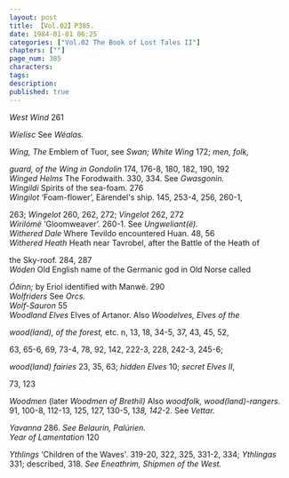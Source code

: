 ```yaml
---
layout: post
title: 【Vol.02】P385.
date: 1984-01-01 06:25
categories: ["Vol.02 The Book of Lost Tales II"]
chapters: [""]
page_num: 385
characters: 
tags: 
description: 
published: true
---
```


<p style="text-indent: 0;">
<I>West Wind    </I>261
</p>

<I>Wíelisc   </I>See <I>Wéalas.</I>

<I>Wing, The     </I>Emblem of Tuor, see <I>Swan; White Wing </I>172; <I>men, folk,</I>

<I>guard, of the Wing in Gondolin </I>174, 176-8, 180, 182, 190, 192<BR><I>Winged Helms     </I>The Forodwaith. 330, 334. See <I>Gwasgonin.<BR>Wingildi    </I>Spirits of the sea-foam. 276<BR><I>Wingilot    </I>‘Foam-flower’,   Eärendel's ship.   145, 253-4, 256,   260-1,

263; <I>Wingelot </I>260, 262, 272; <I>Vingelot </I>262, 272<BR><I>Wirilómë   </I>‘Gloomweaver’. 260-1. See <I>Ungweliant(ë).<BR>Withered Dale    </I>Where Tevildo encountered Huan. 48, 56<BR><I>Withered Heath     </I>Heath near Tavrobel, after the Battle of the Heath of

the Sky-roof. 284, 287<BR><I>Wóden   </I>Old English name of the Germanic god in Old Norse called

<I>Óðinn; </I>by Eriol identified with Manwë. 290<BR><I>Wolfriders     </I>See <I>Orcs.<BR>Wolf-Sauron     </I>55<BR><I>Woodland Elves     </I>Elves  of  Artanor.   Also   <I>Woodelves,   Elves  of the</I>

<I>wood(land), of the forest, </I>etc.  n,  13, 18, 34-5, 37, 43, 45, 52,

63, 65-6, 69, 73-4, 78, 92, 142, 222-3, 228,   242-3, 245-6;

<I>wood(land) fairies </I>23, 35, 63; <I>hidden Elves </I>10; <I>secret Elves II</I>,

73, 123

<I>Woodmen    </I>(later <I>Woodmen of Brethil) </I>Also <I>woodfolk, wood(land)-rangers. </I>91, 100-8, 112-13, 125, 127, 130-5, 1<I>38, 142</I>-2. See <I>Vettar.</I>

<I>Yavanna   </I>286. <I>See Belaurin, Palúrien.<BR>Year of Lamentation     </I>120

<I>Ythlings    </I>‘Children of the Waves'. 319-20, 322, 325, 331-2, 334; <I>Ythlingas </I>331; described, 318. <I>See Eneathrim, Shipmen of the West.</I>

